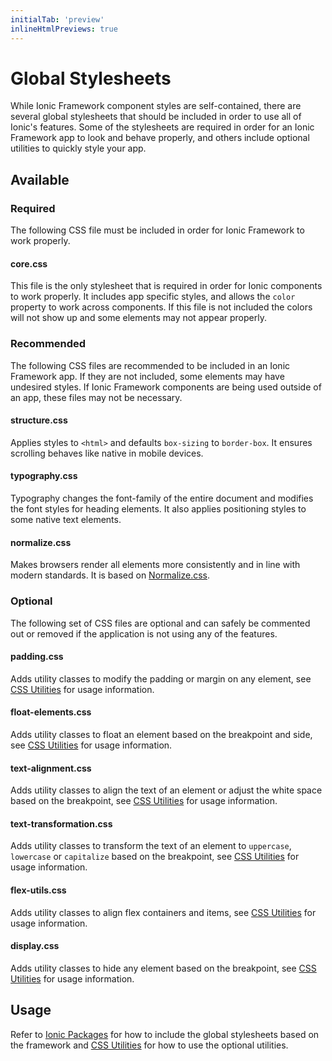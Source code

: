 ```yaml
---
initialTab: 'preview'
inlineHtmlPreviews: true
---
```


# Global Stylesheets

While Ionic Framework component styles are self-contained, there are several global stylesheets that should be included in order to use all of Ionic's features. Some of the stylesheets are required in order for an Ionic Framework app to look and behave properly, and others include optional utilities to quickly style your app.

## Available

### Required

The following CSS file must be included in order for Ionic Framework to work properly.

#### core.css

This file is the only stylesheet that is required in order for Ionic components to work properly. It includes app specific styles, and allows the `color` property to work across components. If this file is not included the colors will not show up and some elements may not appear properly.


### Recommended

The following CSS files are recommended to be included in an Ionic Framework app. If they are not included, some elements may have undesired styles. If Ionic Framework components are being used outside of an app, these files may not be necessary.

#### structure.css

Applies styles to `<html>` and defaults `box-sizing` to `border-box`. It ensures scrolling behaves like native in mobile devices.

#### typography.css

Typography changes the font-family of the entire document and modifies the font styles for heading elements. It also applies positioning styles to some native text elements.

#### normalize.css

Makes browsers render all elements more consistently and in line with modern standards. It is based on [Normalize.css](https://necolas.github.io/normalize.css/).


### Optional

The following set of CSS files are optional and can safely be commented out or removed if the application is not using any of the features.

#### padding.css

Adds utility classes to modify the padding or margin on any element, see [CSS Utilities](./css-utilities#content-space) for usage information.

#### float-elements.css

Adds utility classes to float an element based on the breakpoint and side, see [CSS Utilities](./css-utilities#element-placement) for usage information.

#### text-alignment.css

Adds utility classes to align the text of an element or adjust the white space based on the breakpoint, see [CSS Utilities](./css-utilities#text-alignment) for usage information.

#### text-transformation.css

Adds utility classes to transform the text of an element to `uppercase`, `lowercase` or `capitalize` based on the breakpoint, see [CSS Utilities](./css-utilities#text-transformation) for usage information.

#### flex-utils.css

Adds utility classes to align flex containers and items, see [CSS Utilities](./css-utilities#flex-properties) for usage information.

#### display.css

Adds utility classes to hide any element based on the breakpoint, see [CSS Utilities](./css-utilities#element-display) for usage information.


## Usage

Refer to [Ionic Packages](../installation/cdn) for how to include the global stylesheets based on the framework and [CSS Utilities](./css-utilities) for how to use the optional utilities.
